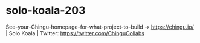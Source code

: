 # solo-koala-203
See-your-Chingu-homepage-for-what-project-to-build -> https://chingu.io/ | Solo Koala | Twitter: https://twitter.com/ChinguCollabs
